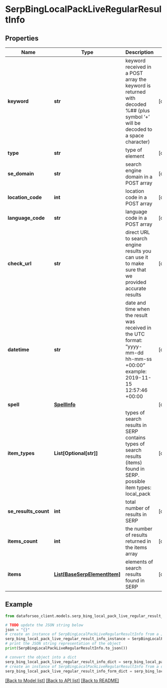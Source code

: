 # SerpBingLocalPackLiveRegularResultInfo


## Properties

Name | Type | Description | Notes
------------ | ------------- | ------------- | -------------
**keyword** | **str** | keyword received in a POST array the keyword is returned with decoded %## (plus symbol ‘+’ will be decoded to a space character) | [optional] 
**type** | **str** | type of element | [optional] 
**se_domain** | **str** | search engine domain in a POST array | [optional] 
**location_code** | **int** | location code in a POST array | [optional] 
**language_code** | **str** | language code in a POST array | [optional] 
**check_url** | **str** | direct URL to search engine results you can use it to make sure that we provided accurate results | [optional] 
**datetime** | **str** | date and time when the result was received in the UTC format: “yyyy-mm-dd hh-mm-ss +00:00” example: 2019-11-15 12:57:46 +00:00 | [optional] 
**spell** | [**SpellInfo**](SpellInfo.md) |  | [optional] 
**item_types** | **List[Optional[str]]** | types of search results in SERP contains types of search results (items) found in SERP. possible item types: local_pack | [optional] 
**se_results_count** | **int** | total number of results in SERP | [optional] 
**items_count** | **int** | the number of results returned in the items array | [optional] 
**items** | [**List[BaseSerpElementItem]**](BaseSerpElementItem.md) | elements of search results found in SERP | [optional] 

## Example

```python
from dataforseo_client.models.serp_bing_local_pack_live_regular_result_info import SerpBingLocalPackLiveRegularResultInfo

# TODO update the JSON string below
json = "{}"
# create an instance of SerpBingLocalPackLiveRegularResultInfo from a JSON string
serp_bing_local_pack_live_regular_result_info_instance = SerpBingLocalPackLiveRegularResultInfo.from_json(json)
# print the JSON string representation of the object
print(SerpBingLocalPackLiveRegularResultInfo.to_json())

# convert the object into a dict
serp_bing_local_pack_live_regular_result_info_dict = serp_bing_local_pack_live_regular_result_info_instance.to_dict()
# create an instance of SerpBingLocalPackLiveRegularResultInfo from a dict
serp_bing_local_pack_live_regular_result_info_form_dict = serp_bing_local_pack_live_regular_result_info.from_dict(serp_bing_local_pack_live_regular_result_info_dict)
```
[[Back to Model list]](../README.md#documentation-for-models) [[Back to API list]](../README.md#documentation-for-api-endpoints) [[Back to README]](../README.md)



